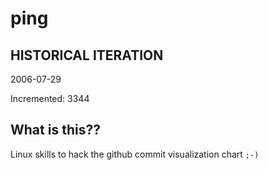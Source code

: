 # ping

## HISTORICAL ITERATION
2006-07-29

Incremented: 3344

## What is this?? 
Linux skills to hack the github commit visualization chart `;-)`
